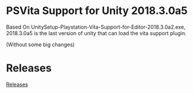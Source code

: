 # PSVita Support for Unity 2018.3.0a5
Based On UnitySetup-Playstation-Vita-Support-for-Editor-2018.3.0a2.exe,\
2018.3.0a5 is the last version of unity that can load the vita support plugin.

(Without some big changes)

# Releases
[Releases](releases/latest)
